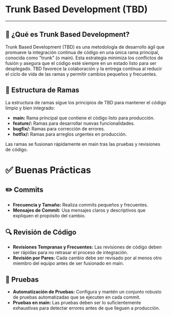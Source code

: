 # Trunk Based Development (TBD)
---------------------------------

## 🚀 ¿Qué es Trunk Based Development?
Trunk Based Development (TBD) es una metodología de desarrollo ágil que promueve la integración continua de código en una única rama principal, conocida como "trunk" (o main). Esta estrategia minimiza los conflictos de fusión y asegura que el código esté siempre en un estado listo para ser desplegado. TBD favorece la colaboración y la entrega continua al reducir el ciclo de vida de las ramas y permitir cambios pequeños y frecuentes.

## 🌿 Estructura de Ramas
La estructura de ramas sigue los principios de TBD para mantener el código limpio y bien integrado:

* **main:** Rama principal que contiene el código listo para producción.
* **feature/:** Ramas para desarrollar nuevas funcionalidades.
* **bugfix/:** Ramas para corrección de errores.
* **hotfix/:** Ramas para arreglos urgentes en producción.

Las ramas se fusionan rápidamente en main tras las pruebas y revisiones de código.

# ✅ Buenas Prácticas

## ✏️ Commits
* **Frecuencia y Tamaño:** Realiza commits pequeños y frecuentes.
* **Mensajes de Commit:** Usa mensajes claros y descriptivos que expliquen el propósito del cambio.
## 🔍 Revisión de Código
* **Revisiones Tempranas y Frecuentes:** Las revisiones de código deben ser rápidas para no retrasar el proceso de integración.
* **Revisión por Pares:** Cada cambio debe ser revisado por al menos otro miembro del equipo antes de ser fusionado en main.
## 🧪 Pruebas
* **Automatización de Pruebas:** Configura y mantén un conjunto robusto de pruebas automatizadas que se ejecuten en cada commit.
* **Pruebas en main:** Las pruebas deben ser lo suficientemente exhaustivas para detectar errores antes de que lleguen a producción.
